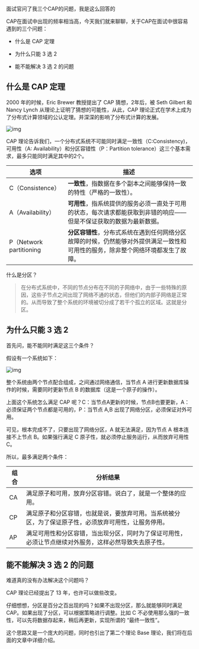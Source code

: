 面试官问了我三个CAP的问题，我是这么回答的



CAP在面试中出现的频率相当高，今天我们就来聊聊，关于CAP在面试中很容易遇到的三个问题：

- 什么是 CAP 定理

- 为什么只能 3 选 2
- 能不能解决 3 选 2 的问题

## 什么是 CAP 定理

2000 年的时候，Eric Brewer 教授提出了 CAP 猜想，2年后，被 Seth Gilbert 和 Nancy Lynch 从理论上证明了猜想的可能性，从此，CAP 理论正式在学术上成为了分布式计算领域的公认定理。并深深的影响了分布式计算的发展。

![img](https://upload-images.jianshu.io/upload_images/4236553-abec2c62ca36c91e.png?imageMogr2/auto-orient/strip%7CimageView2/2/w/1240) 

CAP 理论告诉我们，一个分布式系统不可能同时满足一致性（C:Consistency)，可用性（A: Availability）和分区容错性（P：Partition tolerance）这三个基本需求，最多只能同时满足其中的2个。

| 选项                    | 描述                                                         |
| ----------------------- | ------------------------------------------------------------ |
| C（Consistence）        | **一致性**，指数据在多个副本之间能够保持一致的特性（严格的一致性）。 |
| A（Availability）       | **可用性**，指系统提供的服务必须一直处于可用的状态，每次请求都能获取到非错的响应——但是不保证获取的数据为最新数据。 |
| P（Network partitioning | **分区容错性**，分布式系统在遇到任何网络分区故障的时候，仍然能够对外提供满足一致性和可用性的服务，除非整个网络环境都发生了故障。 |

什么是分区？

> 在分布式系统中，不同的节点分布在不同的子网络中，由于一些特殊的原因，这些子节点之间出现了网络不通的状态，但他们的内部子网络是正常的。从而导致了整个系统的环境被切分成了若干个孤立的区域。这就是分区。



## 为什么只能 3 选 2

首先问，能不能同时满足这三个条件？

假设有一个系统如下：

![img](https://upload-images.jianshu.io/upload_images/4236553-573b18642806420a.png?imageMogr2/auto-orient/strip%7CimageView2/2/w/1240) 



整个系统由两个节点配合组成，之间通过网络通信，当节点 A 进行更新数据库操作的时候，需要同时更新节点 B 的数据库（这是一个原子的操作）。

上面这个系统怎么满足 CAP 呢？C：当节点A更新的时候，节点B也要更新，A：必须保证两个节点都是可用的，P：当节点 A,B 出现了网络分区，必须保证对外可用。

可见，根本完成不了，只要出现了网络分区，A 就无法满足，因为节点 A 根本连接不上节点 B。如果强行满足 C 原子性，就必须停止服务运行，从而放弃可用性 C。

所以，最多满足两个条件：

| 组 合 | 分析结果                                                     |
| ----- | ------------------------------------------------------------ |
| CA    | 满足原子和可用，放弃分区容错。说白了，就是一个整体的应用。   |
| CP    | 满足原子和分区容错，也就是说，要放弃可用。当系统被分区，为了保证原子性，必须放弃可用性，让服务停用。 |
| AP    | 满足可用性和分区容错，当出现分区，同时为了保证可用性，必须让节点继续对外服务，这样必然导致失去原子性。 |

## 能不能解决 3 选 2 的问题

难道真的没有办法解决这个问题吗？

CAP 理论已经提出了 13 年，也许可以做些改变。

仔细想想，分区是百分之百出现的吗？如果不出现分区，那么就能够同时满足 CAP。如果出现了分区，可以根据策略进行调整。比如 C 不必使用那么强的一致性，可以先将数据存起来，稍后再更新，实现所谓的 “最终一致性”。

这个思路又是一个庞大的问题，同时也引出了第二个理论 Base 理论，我们将在后面的文章中详细介绍。





























